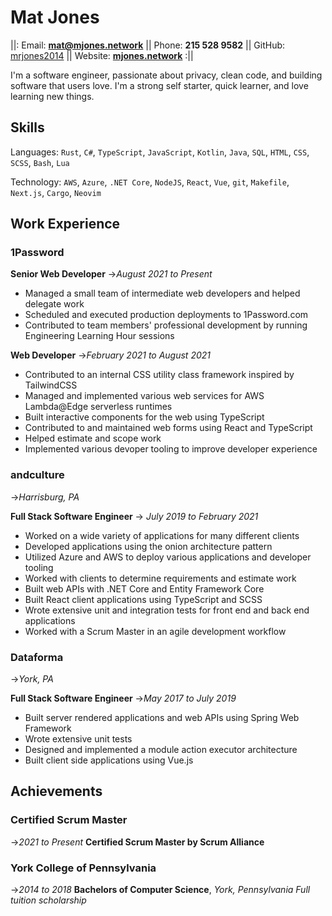 <!-- PDF generated with resumey.pro -->
# Mat Jones
||: Email: **<mat@mjones.network>** || Phone: **215 528 9582** || GitHub: [mrjones2014](https://github.com/mrjones2014) || Website: **[mjones.network](mjones.network)** :||

I'm a software engineer, passionate about privacy, clean code, and building software that users love. I'm a strong self starter, quick learner, and love learning new things.

## Skills

Languages: `Rust`, `C#`, `TypeScript`, `JavaScript`, `Kotlin`, `Java`, `SQL`, `HTML`, `CSS`, `SCSS`, `Bash`, `Lua`

Technology: `AWS`, `Azure`, `.NET Core`, `NodeJS`, `React`, `Vue`, `git`, `Makefile`, `Next.js`, `Cargo`, `Neovim`

## Work Experience

### 1Password
**Senior Web Developer**
->_August 2021 to Present_

- Managed a small team of intermediate web developers and helped delegate work
- Scheduled and executed production deployments to 1Password.com
- Contributed to team members' professional development by running Engineering Learning Hour sessions

**Web Developer**
->_February 2021 to August 2021_

- Contributed to an internal CSS utility class framework inspired by TailwindCSS
- Managed and implemented various web services for AWS Lambda@Edge serverless runtimes
- Built interactive components for the web using TypeScript
- Contributed to and maintained web forms using React and TypeScript
- Helped estimate and scope work
- Implemented various devoper tooling to improve developer experience

### andculture
->_Harrisburg, PA_

**Full Stack Software Engineer**
-> _July 2019 to February 2021_

- Worked on a wide variety of applications for many different clients
- Developed applications using the onion architecture pattern
- Utilized Azure and AWS to deploy various applications and developer tooling
- Worked with clients to determine requirements and estimate work
- Built web APIs with .NET Core and Entity Framework Core
- Built React client applications using TypeScript and SCSS
- Wrote extensive unit and integration tests for front end and back end applications
- Worked with a Scrum Master in an agile development workflow

### Dataforma
->_York, PA_

**Full Stack Software Engineer**
->_May 2017 to July 2019_

- Built server rendered applications and web APIs using Spring Web Framework
- Wrote extensive unit tests
- Designed and implemented a module action executor architecture
- Built client side applications using Vue.js

## Achievements

### Certified Scrum Master
->_2021 to Present_
**Certified Scrum Master by Scrum Alliance**

### York College of Pennsylvania
->_2014 to 2018_
**Bachelors of Computer Science**, _York, Pennsylvania_
_Full tuition scholarship_
